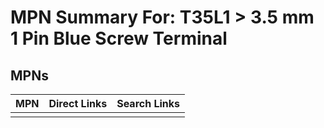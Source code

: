 



# MPN Summary For: T35L1 > 3.5 mm 1 Pin Blue Screw Terminal

## MPNs
  

|MPN|Direct Links|Search Links|
| :--- | :--- | :--- |
||||
